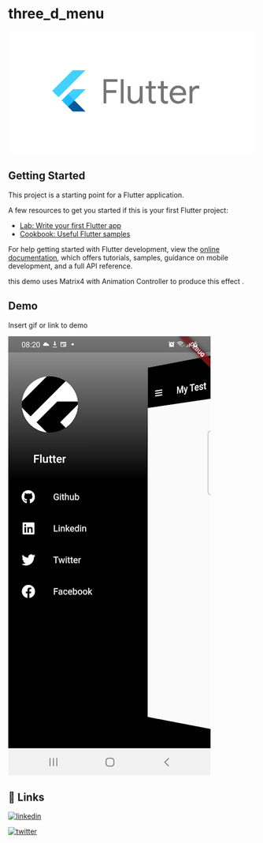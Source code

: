 # three_d_menu


![logo](https://github.com/FdevTech/flutter_ui/blob/main/src/flutter.png)

## Getting Started

This project is a starting point for a Flutter application.

A few resources to get you started if this is your first Flutter project:

- [Lab: Write your first Flutter app](https://docs.flutter.dev/get-started/codelab)
- [Cookbook: Useful Flutter samples](https://docs.flutter.dev/cookbook)

For help getting started with Flutter development, view the
[online documentation](https://docs.flutter.dev/), which offers tutorials,
samples, guidance on mobile development, and a full API reference.

this demo uses Matrix4 with Animation Controller to produce this effect .

## Demo

Insert gif or link to demo

[![scrren shot of the demo](https://github.com/FdevTech/flutter_ui/blob/main/src/Screenshot_20230124_082056.png)](https://youtube.com/shorts/qziHm2j49mg?feature=share)


## 🔗 Links
[![linkedin](https://img.shields.io/badge/linkedin-0A66C2?style=for-the-badge&logo=linkedin&logoColor=white)](https://www.linkedin.com/in/othmane-fares-mokhtari/)

[![twitter](https://img.shields.io/badge/twitter-1DA1F2?style=for-the-badge&logo=twitter&logoColor=white)](https://twitter.com/FaresOth)

